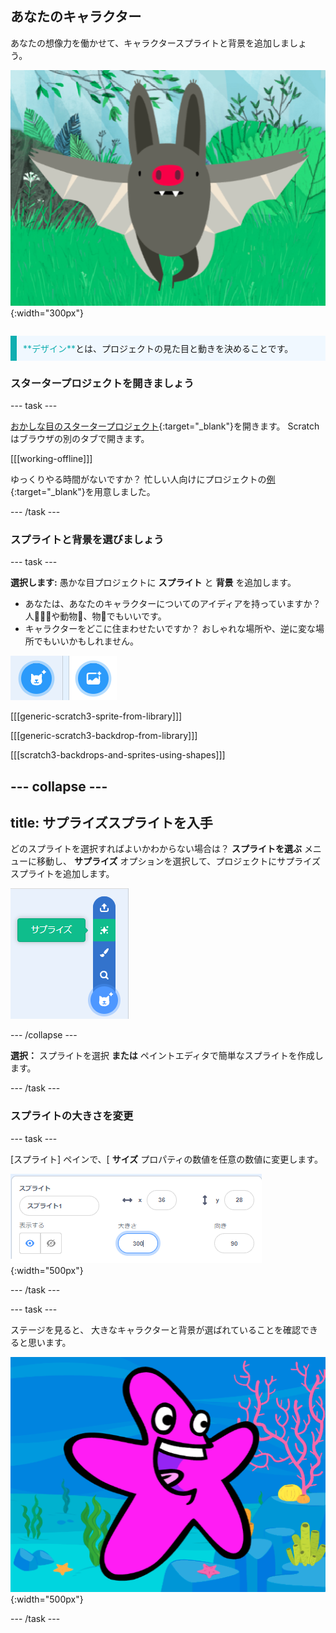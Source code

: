 ## あなたのキャラクター

<div style="display: flex; flex-wrap: wrap">
<div style="flex-basis: 200px; flex-grow: 1; margin-right: 15px;">
あなたの想像力を働かせて、キャラクタースプライトと背景を追加しましょう。 
</div>
<div>

![大きなキャラクター](images/character.png){:width="300px"}    

</div>
</div>

<p style="border-left: solid; border-width:10px; border-color: #0faeb0; background-color: aliceblue; padding: 10px;">
<span style="color: #0faeb0">**デザイン**</span>とは、プロジェクトの見た目と動きを決めることです。 
</p>

### スタータープロジェクトを開きましょう

--- task ---

[おかしな目のスタータープロジェクト](https://scratch.mit.edu/projects/582221984/editor){:target="_blank"}を開きます。 Scratchはブラウザの別のタブで開きます。

[[[working-offline]]]

ゆっくりやる時間がないですか？ 忙しい人向けにプロジェクトの[例](https://scratch.mit.edu/studios/29029028){:target="_blank"}を用意しました。

--- /task ---

### スプライトと背景を選びましょう

--- task ---

**選択します:** 愚かな目プロジェクトに **スプライト** と **背景** を追加します。

+ あなたは、あなたのキャラクターについてのアイディアを持っていますか？ 人🧜🏽‍♀️や動物🐶、物🧸でもいいです。
+ キャラクターをどこに住まわせたいですか？ おしゃれな場所や、逆に変な場所でもいいかもしれません。

![スプライトの追加アイコンと背景の追加アイコンが並んでいます。](images/sprite-and-backdrop.png)

[[[generic-scratch3-sprite-from-library]]]

[[[generic-scratch3-backdrop-from-library]]]

[[[scratch3-backdrops-and-sprites-using-shapes]]]

--- collapse ---
---
title: サプライズスプライトを入手
---

どのスプライトを選択すればよいかわからない場合は？ **スプライトを選ぶ** メニューに移動し、 **サプライズ** オプションを選択して、プロジェクトにサプライズスプライトを追加します。

![「スプライトの選択」メニューの「サプライズ」オプション。](images/surprise-sprite.png)

--- /collapse ---

**選択：** スプライトを選択 **または** ペイントエディタで簡単なスプライトを作成します。

--- /task ---

### スプライトの大きさを変更

--- task ---

[スプライト] ペインで、[ **サイズ** プロパティの数値を任意の数値に変更します。

![](images/size-property.png){:width="500px"}

--- /task ---

--- task ---

ステージを見ると、 大きなキャラクターと背景が選ばれていることを確認できると思います。

![](images/large-sprite-stage.png){:width="500px"}

--- /task ---
